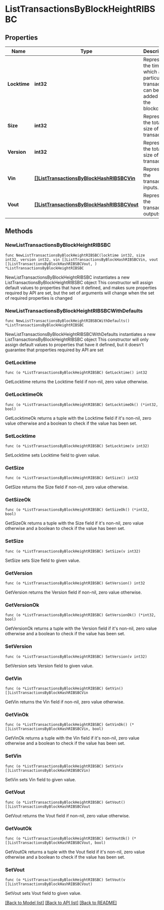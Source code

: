 # ListTransactionsByBlockHeightRIBSBC

## Properties

Name | Type | Description | Notes
------------ | ------------- | ------------- | -------------
**Locktime** | **int32** | Represents the time at which a particular transaction can be added to the blockchain. | 
**Size** | **int32** | Represents the total size of this transaction. | 
**Version** | **int32** | Represents the total size of this transaction. | 
**Vin** | [**[]ListTransactionsByBlockHashRIBSBCVin**](ListTransactionsByBlockHashRIBSBCVin.md) | Represents the transaction inputs. | 
**Vout** | [**[]ListTransactionsByBlockHashRIBSBCVout**](ListTransactionsByBlockHashRIBSBCVout.md) | Represents the transaction outputs. | 

## Methods

### NewListTransactionsByBlockHeightRIBSBC

`func NewListTransactionsByBlockHeightRIBSBC(locktime int32, size int32, version int32, vin []ListTransactionsByBlockHashRIBSBCVin, vout []ListTransactionsByBlockHashRIBSBCVout, ) *ListTransactionsByBlockHeightRIBSBC`

NewListTransactionsByBlockHeightRIBSBC instantiates a new ListTransactionsByBlockHeightRIBSBC object
This constructor will assign default values to properties that have it defined,
and makes sure properties required by API are set, but the set of arguments
will change when the set of required properties is changed

### NewListTransactionsByBlockHeightRIBSBCWithDefaults

`func NewListTransactionsByBlockHeightRIBSBCWithDefaults() *ListTransactionsByBlockHeightRIBSBC`

NewListTransactionsByBlockHeightRIBSBCWithDefaults instantiates a new ListTransactionsByBlockHeightRIBSBC object
This constructor will only assign default values to properties that have it defined,
but it doesn't guarantee that properties required by API are set

### GetLocktime

`func (o *ListTransactionsByBlockHeightRIBSBC) GetLocktime() int32`

GetLocktime returns the Locktime field if non-nil, zero value otherwise.

### GetLocktimeOk

`func (o *ListTransactionsByBlockHeightRIBSBC) GetLocktimeOk() (*int32, bool)`

GetLocktimeOk returns a tuple with the Locktime field if it's non-nil, zero value otherwise
and a boolean to check if the value has been set.

### SetLocktime

`func (o *ListTransactionsByBlockHeightRIBSBC) SetLocktime(v int32)`

SetLocktime sets Locktime field to given value.


### GetSize

`func (o *ListTransactionsByBlockHeightRIBSBC) GetSize() int32`

GetSize returns the Size field if non-nil, zero value otherwise.

### GetSizeOk

`func (o *ListTransactionsByBlockHeightRIBSBC) GetSizeOk() (*int32, bool)`

GetSizeOk returns a tuple with the Size field if it's non-nil, zero value otherwise
and a boolean to check if the value has been set.

### SetSize

`func (o *ListTransactionsByBlockHeightRIBSBC) SetSize(v int32)`

SetSize sets Size field to given value.


### GetVersion

`func (o *ListTransactionsByBlockHeightRIBSBC) GetVersion() int32`

GetVersion returns the Version field if non-nil, zero value otherwise.

### GetVersionOk

`func (o *ListTransactionsByBlockHeightRIBSBC) GetVersionOk() (*int32, bool)`

GetVersionOk returns a tuple with the Version field if it's non-nil, zero value otherwise
and a boolean to check if the value has been set.

### SetVersion

`func (o *ListTransactionsByBlockHeightRIBSBC) SetVersion(v int32)`

SetVersion sets Version field to given value.


### GetVin

`func (o *ListTransactionsByBlockHeightRIBSBC) GetVin() []ListTransactionsByBlockHashRIBSBCVin`

GetVin returns the Vin field if non-nil, zero value otherwise.

### GetVinOk

`func (o *ListTransactionsByBlockHeightRIBSBC) GetVinOk() (*[]ListTransactionsByBlockHashRIBSBCVin, bool)`

GetVinOk returns a tuple with the Vin field if it's non-nil, zero value otherwise
and a boolean to check if the value has been set.

### SetVin

`func (o *ListTransactionsByBlockHeightRIBSBC) SetVin(v []ListTransactionsByBlockHashRIBSBCVin)`

SetVin sets Vin field to given value.


### GetVout

`func (o *ListTransactionsByBlockHeightRIBSBC) GetVout() []ListTransactionsByBlockHashRIBSBCVout`

GetVout returns the Vout field if non-nil, zero value otherwise.

### GetVoutOk

`func (o *ListTransactionsByBlockHeightRIBSBC) GetVoutOk() (*[]ListTransactionsByBlockHashRIBSBCVout, bool)`

GetVoutOk returns a tuple with the Vout field if it's non-nil, zero value otherwise
and a boolean to check if the value has been set.

### SetVout

`func (o *ListTransactionsByBlockHeightRIBSBC) SetVout(v []ListTransactionsByBlockHashRIBSBCVout)`

SetVout sets Vout field to given value.



[[Back to Model list]](../README.md#documentation-for-models) [[Back to API list]](../README.md#documentation-for-api-endpoints) [[Back to README]](../README.md)


